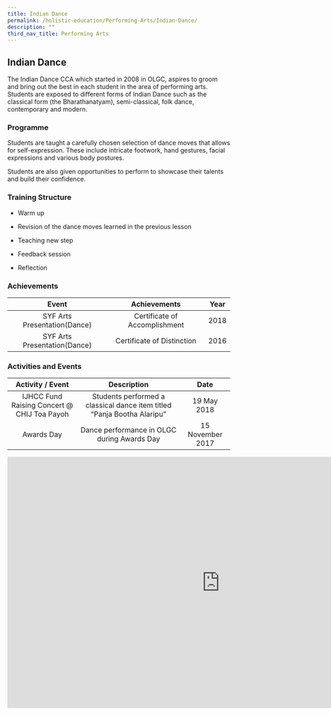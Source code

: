 ```yaml
---
title: Indian Dance
permalink: /holistic-education/Performing-Arts/Indian-Dance/
description: ""
third_nav_title: Performing Arts
---
```

## Indian Dance

The Indian Dance CCA which started in 2008 in OLGC, aspires to groom and bring out the best in each student in the area of performing arts. Students are exposed to different forms of Indian Dance such as the classical form (the Bharathanatyam), semi-classical, folk dance, contemporary and modern.

### Programme


Students are taught a carefully chosen selection of dance moves that allows for self-expression. These include intricate footwork, hand gestures, facial expressions and various body postures.&nbsp;

  

Students are also given opportunities to perform to showcase their talents and build their confidence.

### Training Structure


*   Warm up
*   Revision of the dance moves learned in the previous lesson  
    
*   Teaching new step  
    
*   Feedback session  
    
*   Reflection

### Achievements

|             Event            |          Achievements         | Year |
|:----------------------------:|:-----------------------------:|:----:|
| SYF Arts Presentation(Dance) | Certificate of Accomplishment | 2018 |
| SYF Arts Presentation(Dance) |   Certificate of Distinction  | 2016 |

### Activities and Events

|               Activity / Event              |                               Description                               |       Date       |
|:-------------------------------------------:|:-----------------------------------------------------------------------:|:----------------:|
| IJHCC Fund Raising Concert @ CHIJ Toa Payoh | Students performed a classical dance item titled “Panja Bootha Alaripu” |    19 May 2018   |
| Awards Day                                  | Dance performance in OLGC during Awards Day                             | 15 November 2017 |

<iframe allowfullscreen="true" height="569" width="960" frameborder="0" src="https://docs.google.com/presentation/d/e/2PACX-1vTX6aK07sQSmF9CU0W_0JacVtGe607BHqioaVF4kDcvfIphOA-0qv5P8toQM5FIcvQz4zdtmOxFiPEw/embed?start=false&amp;loop=false&amp;delayms=3000"></iframe>